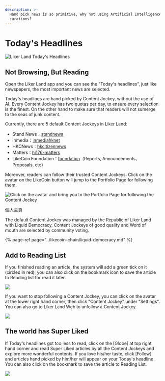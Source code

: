 ```yaml
---
description: >-
  Hand pick news is so primitive, why not using Artificial Intelligence for
  curations?
---
```


# Today's Headlines

![Liker Land Today&apos;s Headlines](https://gblobscdn.gitbook.com/assets%2F-LL4mdaVjNgL6A1--PV0%2F-MIxM2Gj5gZytWRtDfOy%2F-MIxwLL6REhjwHPRVJo8%2Fphoto6332505717323442883.jpg?alt=media&token=92003ce5-7e02-4a05-9e50-6d4c7cdab7fb)

## Not Browsing, But Reading <a id="bu-shi-liu-lan-er-shi-yue-du"></a>

Open the Liker Land app and you can see the "Today's headlines", just like newspapers, the most important news are selected.

Today's headlines are hand picked by Content Jockey, without the use of AI. Every Content Jockey has two quotas per day, to ensure every selection is the finest. On the other hand to make sure that readers will not sumerge to the seas of junk content.

Currently, there are 5 default Content Jockeys in Liker Land:

*  Stand News：[standnews](https://like.co/standnews)​
* inmedia：[inmediahknet](https://like.co/inmediahknet)​
* HKCNews：[hkcitizennews](https://like.co/hkcitizennews)​
* Matters：[hi176-matters](https://like.co/hi176-matters)​
* LikeCoin Foundation：[foundation](https://like.co/foundation)（Reports, Announcements、Proposals, etc）

Moreover, readers can follow their trusted Content Jockeys. Click on the avatar on the LikeCoin button will jump to the Portfolio Page for following them.

![Click on the avatar and bring you to the Portfolio Page for following the Content Jockey](https://gblobscdn.gitbook.com/assets%2F-LL4mdaVjNgL6A1--PV0%2F-MNwB4Tft0sWSyDpXzhe%2F-MNwRqxlb-hiotgBbA-n%2Fsuper-like-reader-4.png?alt=media&token=c6f47e04-4cdf-4179-a160-14d0f611b1c3)

個人主頁

The default Content Jockey was managed by the Republic of Liker Land with Liquid Democracy, Content Jockeys of good quality and Word of mouth are selected by community voting.

{% page-ref page="../likecoin-chain/liquid-democracy.md" %}

## Add to Reading List

If you finished reading an article, the system will add a green tick on it \(circled in red\), you can also click on the bookmark icon to save the article to Reading list for read it later.

![](../../.gitbook/assets/super-like-reader-1-en.png)

If you want to stop following a Content Jockey, you can click on the avatar at the lower right hand corner, then click "Content Jockey" under "Settings". You can also go to Liker Land Web to unfollow a Content Jockey.

![](../../.gitbook/assets/super-like-reader-2-en.png)

## The world has Super Liked

If Today's headlines got too less to read, click on the \[Globe\] at top right hand corner and read Super Liked articles by all the Content Jockeys and explore more wonderful contents. If you love his/her taste, click \[Follow\] and articles hand picked  by him/her will appear on your Today's headline. You can also click on the bookmark to save the article to Reading List.

![](../../.gitbook/assets/super-like-reader-3-en.png)

